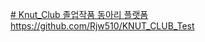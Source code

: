 [# Knut_Club
졸업작품 동아리 플랫폼
](https://github.com/Rjw510/KNUT_CLUB_Test)https://github.com/Rjw510/KNUT_CLUB_Test
